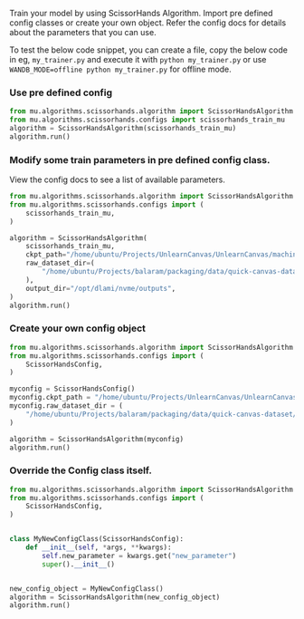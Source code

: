 Train your model by using ScissorHands Algorithm. Import pre defined config classes or create your own object.
Refer the config docs for details about the parameters that you can use.

To test the below code snippet, you can create a file, copy the below code in eg, `my_trainer.py`
and execute it with `python my_trainer.py` or use `WANDB_MODE=offline python my_trainer.py` for offline mode.

### Use pre defined config
```python
from mu.algorithms.scissorhands.algorithm import ScissorHandsAlgorithm
from mu.algorithms.scissorhands.configs import scissorhands_train_mu
algorithm = ScissorHandsAlgorithm(scissorhands_train_mu)
algorithm.run()
```

### Modify some train parameters in pre defined config class.
View the config docs to see a list of available parameters.
```python
from mu.algorithms.scissorhands.algorithm import ScissorHandsAlgorithm
from mu.algorithms.scissorhands.configs import (
    scissorhands_train_mu,
)

algorithm = ScissorHandsAlgorithm(
    scissorhands_train_mu,
    ckpt_path="/home/ubuntu/Projects/UnlearnCanvas/UnlearnCanvas/machine_unlearning/models/compvis/style50/compvis.ckpt",
    raw_dataset_dir=(
        "/home/ubuntu/Projects/balaram/packaging/data/quick-canvas-dataset/sample"
    ),
    output_dir="/opt/dlami/nvme/outputs",
)
algorithm.run()
```

### Create your own config object
```python
from mu.algorithms.scissorhands.algorithm import ScissorHandsAlgorithm
from mu.algorithms.scissorhands.configs import (
    ScissorHandsConfig,
)

myconfig = ScissorHandsConfig()
myconfig.ckpt_path = "/home/ubuntu/Projects/UnlearnCanvas/UnlearnCanvas/machine_unlearning/models/compvis/style50/compvis.ckpt"
myconfig.raw_dataset_dir = (
    "/home/ubuntu/Projects/balaram/packaging/data/quick-canvas-dataset/sample"
)

algorithm = ScissorHandsAlgorithm(myconfig)
algorithm.run()
```

### Override the Config class itself.
```python
from mu.algorithms.scissorhands.algorithm import ScissorHandsAlgorithm
from mu.algorithms.scissorhands.configs import (
    ScissorHandsConfig,
)


class MyNewConfigClass(ScissorHandsConfig):
    def __init__(self, *args, **kwargs):
        self.new_parameter = kwargs.get("new_parameter")
        super().__init__()


new_config_object = MyNewConfigClass()
algorithm = ScissorHandsAlgorithm(new_config_object)
algorithm.run()
```